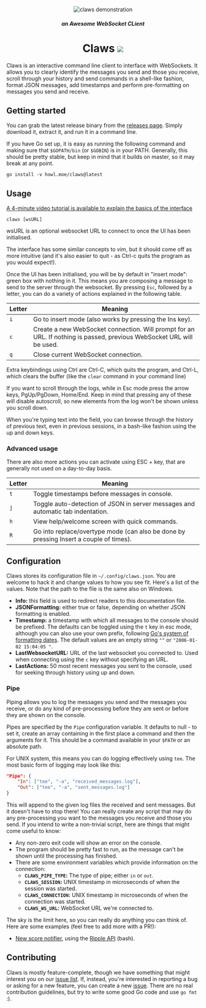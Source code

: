 <p align="center">
<img src="https://random.zxq.co/claws.gif" alt="claws demonstration">
</p>
<h5 align="center">an Awesome WebSocket CLient</h5>
<h1 align="center">Claws <a href="https://travis-ci.org/thehowl/claws"><img src="https://travis-ci.org/thehowl/claws.svg?branch=master"></a></h1>

Claws is an interactive command line client to interface with WebSockets. It
allows you to clearly identify the messages you send and those you receive,
scroll through your history and send commands in a shell-like fashion,
format JSON messages, add timestamps and perform pre-formatting on messages
you send and receive.

## Getting started

You can grab the latest release binary from the [releases page](https://github.com/thehowl/claws/releases). Simply download it, extract it, and run it in a command line.

If you have Go set up, it is easy as running the following command and making sure that `$GOPATH/bin` (or `$GOBIN`) is in your PATH.
Generally, this should be pretty stable, but keep in mind that it builds on master, so it may break at any point.

```
go install -v howl.moe/claws@latest
```

## Usage

[A 4-minute video tutorial is available to explain the basics of the
interface](https://youtu.be/yIhEcA0Z794)

```
claws [wsURL]
```

wsURL is an optional websocket URL to connect to once the UI has been initialised.

The interface has some similar concepts to vim, but it should come off as more
intuitive (and it's also easier to quit - as Ctrl-c quits the program as you
would expect!).

Once the UI has been initialised, you will be by default in "insert mode":
green box with nothing in it. This means you are composing a message to send
to the server through the websocket. By pressing `Esc`, followed by a letter,
you can do a variety of actions explained in the following table.

Letter   | Meaning
---------|----------------------------------------------------
`i`      | Go to insert mode (also works by pressing the Ins key).
`c`      | Create a new WebSocket connection. Will prompt for an URL. If nothing is passed, previous WebSocket URL will be used.
`q`      | Close current WebSocket connection.

Extra keybindings using Ctrl are Ctrl-C, which quits the program, and Ctrl-L,
which clears the buffer (like the `clear` command in your command line)

If you want to scroll through the logs, while in Esc mode press the arrow keys,
PgUp/PgDown, Home/End. Keep in mind that pressing any of these will disable autoscroll, so new elements from the log won't be shown unless you scroll down.

When you're typing text into the field, you can browse through the history of previous text, even in previous sessions, in a bash-like fashion using the up and down keys.

### Advanced usage

There are also more actions you can activate using ESC + key, that are generally not used on a day-to-day basis.

Letter   | Meaning
---------|----------------------------------------------------
`t`      | Toggle timestamps before messages in console.
`j`      | Toggle auto-detection of JSON in server messages and automatic tab indentation.
`h`      | View help/welcome screen with quick commands.
`R`      | Go into replace/overtype mode (can also be done by pressing Insert a couple of times).

## Configuration

Claws stores its configuration file in `~/.config/claws.json`. You are welcome
to hack it and change values to how you see fit. Here's a list of the values.
Note that the path to the file is the same also on Windows.

* **Info:** this field is used to redirect readers to this documentation file.
* **JSONFormatting:** either true or false, depending on whether JSON formatting
  is enabled.
* **Timestamp:** a timestamp with which all messages to the console should be prefixed. The defaults can be toggled using the `t` key in esc mode, although you can also use your own prefix, following [Go's system of formatting dates](https://golang.org/pkg/time/#Time.Format). The default values are an empty string `""` or `"2006-01-02 15:04:05 "`.
* **LastWebsocketURL:** URL of the last websocket you connected to. Used when connecting using the `c` key without specifying an URL.
* **LastActions:** 50 most recent messages you sent to the console, used for seeking through history using up and down.

### Pipe

Piping allows you to log the messages you send and the messages you receive, or do any kind of pre-processing before they are sent or before they are shown on the console.

Pipes are specified by the `Pipe` configuration variable. It defaults to null - to set it, create an array containing in the first place a command and then the arguments for it. This should be a command available in your `$PATH` or an absolute path.

For UNIX system, this means you can do logging effectively using `tee`. The most basic form of logging may look like this:

```json
"Pipe": {
	"In": ["tee", "-a", "received_messages.log"],
	"Out": ["tee", "-a", "sent_messages.log"]
}
```

This will append to the given log files the received and sent messages. But it doesn't have to stop there! You can really create any script that may do any pre-processing you want to the messages you receive and those you send. If you intend to write a non-trivial script, here are things that might come useful to know:

* Any non-zero exit code will show an error on the console.
* The program should be pretty fast to run, as the message can't be shown until the processing has finished.
* There are some environment variables which provide information on the connection:
  * **`CLAWS_PIPE_TYPE`:** The type of pipe; either `in` or `out`.
  * **`CLAWS_SESSION`:** UNIX timestamp in microseconds of when the session was started.
  * **`CLAWS_CONNECTION`:** UNIX timestamp in microseconds of when the connection was started.
  * **`CLAWS_WS_URL`:** WebSocket URL we're connected to.

The sky is the limit here, so you can really do anything you can think of. Here are some examples (feel free to add more with a PR!):

* [New score notifier](https://gist.github.com/thehowl/97c77114859c64c67d357adf604229f4), using the [Ripple API](http://docs.ripple.moe/docs/api/websocket) (bash).

## Contributing

Claws is mostly feature-complete, though we have something that might interest you on our [issue list](https://github.com/thehowl/claws/issues). If, instead, you're interested in reporting a bug or asking for a new feature, you can create a new [issue](https://github.com/thehowl/claws/issues/new). There are no real contribution guidelines, but try to write some good Go code and use `go fmt` :).
